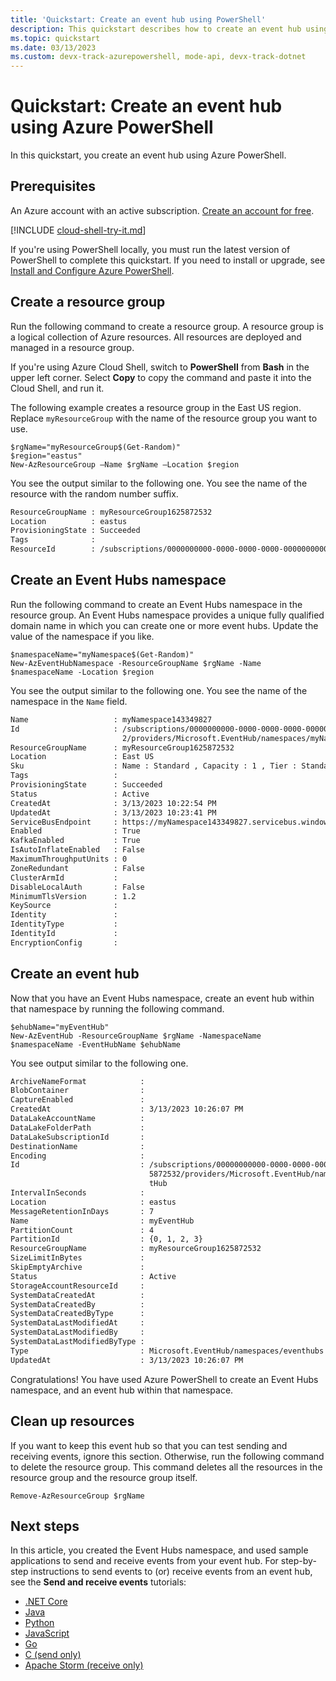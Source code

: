 ```yaml
---
title: 'Quickstart: Create an event hub using PowerShell'
description: This quickstart describes how to create an event hub using Azure PowerShell and then send and receive events using .NET Standard SDK.
ms.topic: quickstart
ms.date: 03/13/2023
ms.custom: devx-track-azurepowershell, mode-api, devx-track-dotnet
---
```


# Quickstart: Create an event hub using Azure PowerShell
In this quickstart, you create an event hub using Azure PowerShell.

## Prerequisites
An Azure account with an active subscription. [Create an account for free](https://azure.microsoft.com/free/?WT.mc_id=A261C142F).

[!INCLUDE [cloud-shell-try-it.md](~/reusable-content/ce-skilling/azure/includes/cloud-shell-try-it.md)]

If you're using PowerShell locally, you must run the latest version of PowerShell to complete this quickstart. If you need to install or upgrade, see [Install and Configure Azure PowerShell](/powershell/azure/install-azure-powershell).

## Create a resource group
Run the following command to create a resource group. A resource group is a logical collection of Azure resources. All resources are deployed and managed in a resource group. 

If you're using Azure Cloud Shell, switch to **PowerShell** from **Bash** in the upper left corner. Select **Copy** to copy the command and paste it into the Cloud Shell, and run it. 

The following example creates a resource group in the East US region. Replace `myResourceGroup` with the name of the resource group you want to use.

```azurepowershell-interactive
$rgName="myResourceGroup$(Get-Random)"
$region="eastus"
New-AzResourceGroup –Name $rgName –Location $region
```
You see the output similar to the following one. You see the name of the resource with the random number suffix. 

```bash
ResourceGroupName : myResourceGroup1625872532
Location          : eastus
ProvisioningState : Succeeded
Tags              : 
ResourceId        : /subscriptions/0000000000-0000-0000-0000-0000000000000/resourceGroups/myResourceGroup1625872532
```

## Create an Event Hubs namespace
Run the following command to create an Event Hubs namespace in the resource group. An Event Hubs namespace provides a unique fully qualified domain name in which you can create one or more event hubs. Update the value of the namespace if you like. 

```azurepowershell-interactive
$namespaceName="myNamespace$(Get-Random)"
New-AzEventHubNamespace -ResourceGroupName $rgName -Name $namespaceName -Location $region
```

You see the output similar to the following one. You see the name of the namespace in the `Name` field. 

```bash
Name                   : myNamespace143349827
Id                     : /subscriptions/0000000000-0000-0000-0000-00000000000000/resourceGroups/myResourceGroup162587253
                         2/providers/Microsoft.EventHub/namespaces/myNamespace143349827
ResourceGroupName      : myResourceGroup1625872532
Location               : East US
Sku                    : Name : Standard , Capacity : 1 , Tier : Standard
Tags                   : 
ProvisioningState      : Succeeded
Status                 : Active
CreatedAt              : 3/13/2023 10:22:54 PM
UpdatedAt              : 3/13/2023 10:23:41 PM
ServiceBusEndpoint     : https://myNamespace143349827.servicebus.windows.net:443/
Enabled                : True
KafkaEnabled           : True
IsAutoInflateEnabled   : False
MaximumThroughputUnits : 0
ZoneRedundant          : False
ClusterArmId           : 
DisableLocalAuth       : False
MinimumTlsVersion      : 1.2
KeySource              : 
Identity               : 
IdentityType           : 
IdentityId             : 
EncryptionConfig       :
```

## Create an event hub

Now that you have an Event Hubs namespace, create an event hub within that namespace by running the following command.  

```azurepowershell-interactive
$ehubName="myEventHub"
New-AzEventHub -ResourceGroupName $rgName -NamespaceName $namespaceName -EventHubName $ehubName
```
You see output similar to the following one. 

```bash
ArchiveNameFormat            : 
BlobContainer                : 
CaptureEnabled               : 
CreatedAt                    : 3/13/2023 10:26:07 PM
DataLakeAccountName          : 
DataLakeFolderPath           : 
DataLakeSubscriptionId       : 
DestinationName              : 
Encoding                     : 
Id                           : /subscriptions/00000000000-0000-0000-0000-00000000000000/resourceGroups/myResourceGroup162
                               5872532/providers/Microsoft.EventHub/namespaces/myNamespace143349827/eventhubs/myEven
                               tHub
IntervalInSeconds            : 
Location                     : eastus
MessageRetentionInDays       : 7
Name                         : myEventHub
PartitionCount               : 4
PartitionId                  : {0, 1, 2, 3}
ResourceGroupName            : myResourceGroup1625872532
SizeLimitInBytes             : 
SkipEmptyArchive             : 
Status                       : Active
StorageAccountResourceId     : 
SystemDataCreatedAt          : 
SystemDataCreatedBy          : 
SystemDataCreatedByType      : 
SystemDataLastModifiedAt     : 
SystemDataLastModifiedBy     : 
SystemDataLastModifiedByType : 
Type                         : Microsoft.EventHub/namespaces/eventhubs
UpdatedAt                    : 3/13/2023 10:26:07 PM
```

Congratulations! You have used Azure PowerShell to create an Event Hubs namespace, and an event hub within that namespace. 

## Clean up resources
If you want to keep this event hub so that you can test sending and receiving events, ignore this section. Otherwise, run the following command to delete the resource group. This command deletes all the resources in the resource group and the resource group itself.

```azurepowershell-interactive
Remove-AzResourceGroup $rgName
```


## Next steps

In this article, you created the Event Hubs namespace, and used sample applications to send and receive events from your event hub. For step-by-step instructions to send events to (or) receive events from an event hub, see the **Send and receive events** tutorials: 

- [.NET Core](event-hubs-dotnet-standard-getstarted-send.md)
- [Java](event-hubs-java-get-started-send.md)
- [Python](event-hubs-python-get-started-send.md)
- [JavaScript](event-hubs-node-get-started-send.md)
- [Go](event-hubs-go-get-started-send.md)
- [C (send only)](event-hubs-c-getstarted-send.md)
- [Apache Storm (receive only)](event-hubs-storm-getstarted-receive.md)


[create a free account]: https://azure.microsoft.com/free/?ref=microsoft.com&utm_source=microsoft.com&utm_medium=docs&utm_campaign=visualstudio
[Install and Configure Azure PowerShell]: /powershell/azure/install-az-ps
[New-AzResourceGroup]: /powershell/module/az.resources/new-azresourcegroup
[fully qualified domain name]: https://wikipedia.org/wiki/Fully_qualified_domain_name
[3]: ./media/event-hubs-quickstart-powershell/sender1.png
[4]: ./media/event-hubs-quickstart-powershell/receiver1.png
[5]: ./media/event-hubs-quickstart-powershell/metrics.png
